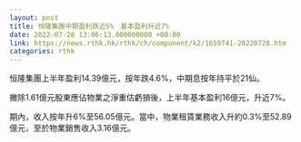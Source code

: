```yaml
---
layout: post
title: 恒隆集團中期盈利跌近5%　基本盈利升近7%
date: 2022-07-28 13:06:13.000000000 +08:00
link: https://news.rthk.hk/rthk/ch/component/k2/1659741-20220728.htm
categories: rthk
---
```


恒隆集團上半年盈利14.39億元，按年跌4.6%，中期息按年持平於21仙。

撇除1.61億元股東應佔物業之淨重估虧損後，上半年基本盈利16億元，升近7%。

期內，收入按年升6%至56.05億元。當中，物業租賃業務收入升約0.3%至52.89億元，至於物業銷售收入3.16億元。
